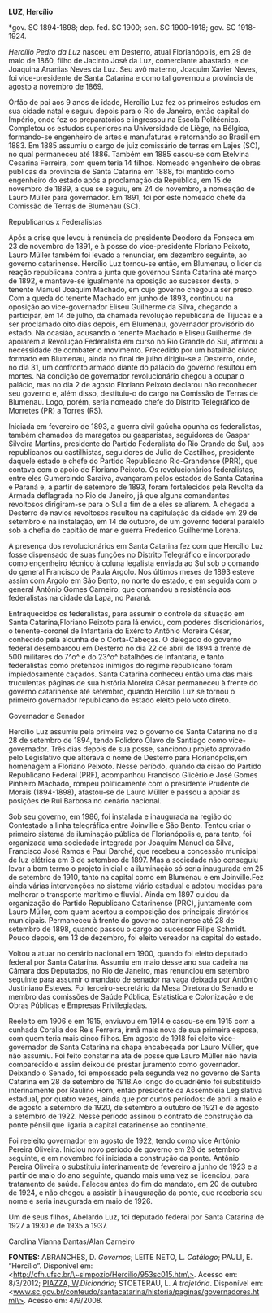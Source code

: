 **LUZ, Hercílio**

\*gov. SC 1894-1898; dep. fed. SC 1900; sen. SC 1900-1918; gov. SC
1918-1924.

*Hercílio Pedro da Luz* nasceu em Desterro, atual Florianópolis, em 29
de maio de 1860, filho de Jacinto José da Luz, comerciante abastado, e
de Joaquina Ananias Neves da Luz. Seu avô materno, Joaquim Xavier Neves,
foi vice-presidente de Santa Catarina e como tal governou a província de
agosto a novembro de 1869.

Órfão de pai aos 9 anos de idade, Hercílio Luz fez os primeiros estudos
em sua cidade natal e seguiu depois para o Rio de Janeiro, então capital
do Império, onde fez os preparatórios e ingressou na Escola Politécnica.
Completou os estudos superiores na Universidade de Liège, na Bélgica,
formando-se engenheiro de artes e manufaturas e retornando ao Brasil em
1883. Em 1885 assumiu o cargo de juiz comissário de terras em Lajes
(SC), no qual permaneceu até 1886. Também em 1885 casou-se com Etelvina
Cesarina Ferreira, com quem teria 14 filhos. Nomeado engenheiro de obras
públicas da província de Santa Catarina em 1888, foi mantido como
engenheiro do estado após a proclamação da República, em 15 de novembro
de 1889, a que se seguiu, em 24 de novembro, a nomeação de Lauro Müller
para governador. Em 1891, foi por este nomeado chefe da Comissão de
Terras de Blumenau (SC).

Republicanos x Federalistas

Após a crise que levou à renúncia do presidente Deodoro da Fonseca em 23
de novembro de 1891, e à posse do vice-presidente Floriano Peixoto,
Lauro Müller também foi levado a renunciar, em dezembro seguinte, ao
governo catarinense. Hercílio Luz tornou-se então, em Blumenau, o líder
da reação republicana contra a junta que governou Santa Catarina até
março de 1892, e manteve-se igualmente na oposição ao sucessor desta, o
tenente Manuel Joaquim Machado, em cujo governo chegou a ser preso. Com
a queda do tenente Machado em junho de 1893, continuou na oposição ao
vice-governador Eliseu Guilherme da Silva, chegando a participar, em 14
de julho, da chamada revolução republicana de Tijucas e a ser proclamado
oito dias depois, em Blumenau, governador provisório do estado. Na
ocasião, acusando o tenente Machado e Eliseu Guilherme de apoiarem a
Revolução Federalista em curso no Rio Grande do Sul, afirmou a
necessidade de combater o movimento. Precedido por um batalhão cívico
formado em Blumenau, ainda no final de julho dirigiu-se a Desterro,
onde, no dia 31, um confronto armado diante do palácio do governo
resultou em mortes. Na condição de governador revolucionário chegou a
ocupar o palácio, mas no dia 2 de agosto Floriano Peixoto declarou não
reconhecer seu governo e, além disso, destituiu-o do cargo na Comissão
de Terras de Blumenau. Logo, porém, seria nomeado chefe do Distrito
Telegráfico de Morretes (PR) a Torres (RS).

Iniciada em fevereiro de 1893, a guerra civil gaúcha opunha os
federalistas, também chamados de maragatos ou gasparistas, seguidores de
Gaspar Silveira Martins, presidente do Partido Federalista do Rio Grande
do Sul, aos republicanos ou castilhistas, seguidores de Júlio de
Castilhos, presidente daquele estado e chefe do Partido Republicano
Rio-Grandense (PRR), que contava com o apoio de Floriano Peixoto. Os
revolucionários federalistas, entre eles Gumercindo Saraiva, avançaram
pelos estados de Santa Catarina e Paraná e, a partir de setembro de
1893, foram fortalecidos pela Revolta da Armada deflagrada no Rio de
Janeiro, já que alguns comandantes revoltosos dirigiram-se para o Sul a
fim de a eles se aliarem. A chegada a Desterro de navios revoltosos
resultou na capitulação da cidade em 29 de setembro e na instalação, em
14 de outubro, de um governo federal paralelo sob a chefia do capitão de
mar e guerra Frederico Guilherme Lorena.

A presença dos revolucionários em Santa Catarina fez com que Hercílio
Luz fosse dispensado de suas funções no Distrito Telegráfico e
incorporado como engenheiro técnico à coluna legalista enviada ao Sul
sob o comando do general Francisco de Paula Argolo. Nos últimos meses de
1893 esteve assim com Argolo em São Bento, no norte do estado, e em
seguida com o general Antônio Gomes Carneiro, que comandou a resistência
aos federalistas na cidade da Lapa, no Paraná.

Enfraquecidos os federalistas, para assumir o controle da situação em
Santa Catarina,Floriano Peixoto para lá enviou, com poderes
discricionários, o tenente-coronel de Infantaria do Exército Antônio
Moreira César, conhecido pela alcunha de o Corta-Cabeças. O delegado do
governo federal desembarcou em Desterro no dia 22 de abril de 1894 à
frente de 500 militares do 7^o^ e do 23^o^ batalhões de Infantaria, e
tanto federalistas como pretensos inimigos do regime republicano foram
impiedosamente caçados. Santa Catarina conheceu então uma das mais
truculentas páginas de sua história.Moreira César permaneceu à frente do
governo catarinense até setembro, quando Hercílio Luz se tornou o
primeiro governador republicano do estado eleito pelo voto direto.

Governador e Senador

Hercílio Luz assumiu pela primeira vez o governo de Santa Catarina no
dia 28 de setembro de 1894, tendo Polidoro Olavo de Santiago como
vice-governador. Três dias depois de sua posse, sancionou projeto
aprovado pelo Legislativo que alterava o nome de Desterro para
Florianópolis,em homenagem a Floriano Peixoto. Nesse período, quando da
cisão do Partido Republicano Federal (PRF), acompanhou Francisco
Glicério e José Gomes Pinheiro Machado, rompeu politicamente com o
presidente Prudente de Morais (1894-1898), afastou-se de Lauro Müller e
passou a apoiar as posições de Rui Barbosa no cenário nacional.

Sob seu governo, em 1986, foi instalada e inaugurada na região do
Contestado a linha telegráfica entre Joinville e São Bento. Tentou criar
o primeiro sistema de iluminação pública de Florianópolis e, para tanto,
foi organizada uma sociedade integrada por Joaquim Manuel da Silva,
Francisco José Ramos e Paul Darché, que recebeu a concessão municipal de
luz elétrica em 8 de setembro de 1897. Mas a sociedade não conseguiu
levar a bom termo o projeto inicial e a iluminação só seria inaugurada
em 25 de setembro de 1910, tanto na capital como em Blumenau e em
Joinville.Fez ainda várias intervenções no sistema viário estadual e
adotou medidas para melhorar o transporte marítimo e fluvial. Ainda em
1897 cuidou da organização do Partido Republicano Catarinense (PRC),
juntamente com Lauro Müller, com quem acertou a composição dos
principais diretórios municipais. Permaneceu à frente do governo
catarinense até 28 de setembro de 1898, quando passou o cargo ao
sucessor Filipe Schmidt. Pouco depois, em 13 de dezembro, foi eleito
vereador na capital do estado.

Voltou a atuar no cenário nacional em 1900, quando foi eleito deputado
federal por Santa Catarina. Assumiu em maio desse ano sua cadeira na
Câmara dos Deputados, no Rio de Janeiro, mas renunciou em setembro
seguinte para assumir o mandato de senador na vaga deixada por Antônio
Justiniano Esteves. Foi terceiro-secretário da Mesa Diretora do Senado e
membro das comissões de Saúde Pública, Estatística e Colonização e de
Obras Públicas e Empresas Privilegiadas.

Reeleito em 1906 e em 1915, enviuvou em 1914 e casou-se em 1915 com a
cunhada Corália dos Reis Ferreira, irmã mais nova de sua primeira
esposa, com quem teria mais cinco filhos. Em agosto de 1918 foi eleito
vice-governador de Santa Catarina na chapa encabeçada por Lauro Müller,
que não assumiu. Foi feito constar na ata de posse que Lauro Müller não
havia comparecido e assim deixou de prestar juramento como governador.
Deixando o Senado, foi empossado pela segunda vez no governo de Santa
Catarina em 28 de setembro de 1918.Ao longo do quadriênio foi
substituído interinamente por Raulino Horn, então presidente da
Assembleia Legislativa estadual, por quatro vezes, ainda que por curtos
períodos: de abril a maio e de agosto a setembro de 1920, de setembro a
outubro de 1921 e de agosto a setembro de 1922. Nesse período assinou o
contrato de construção da ponte pênsil que ligaria a capital catarinense
ao continente.

Foi reeleito governador em agosto de 1922, tendo como vice Antônio
Pereira Oliveira. Iniciou novo período de governo em 28 de setembro
seguinte, e em novembro foi iniciada a construção da ponte. Antônio
Pereira Oliveira o substituiu interinamente de fevereiro a junho de 1923
e a partir de maio do ano seguinte, quando mais uma vez se licenciou,
para tratamento de saúde. Faleceu antes do fim do mandato, em 20 de
outubro de 1924, e não chegou a assistir à inauguração da ponte, que
receberia seu nome e seria inaugurada em maio de 1926.

Um de seus filhos, Abelardo Luz, foi deputado federal por Santa Catarina
de 1927 a 1930 e de 1935 a 1937.

Carolina Vianna Dantas/Alan Carneiro

**FONTES:** ABRANCHES, D. *Governos*; LEITE NETO, L. *Catálogo*; PAULI,
E. “Hercílio”. Disponível em:
\<http://cfh.ufsc.br/\~simpozio/Hercilio/953sc015.htm\>. Acesso em:
8/3/2012; [PIAZZA,
W](http://pt.wikipedia.org/wiki/Walter_Piazza "Walter Piazza").*Dicionário*;
STOETERAU, L. *A trajetória*. Disponível em:
\<www.sc.gov.br/conteudo/santacatarina/historia/paginas/governadores.html\>.
Acesso em: 4/9/2008.
